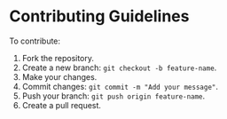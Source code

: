 # Contributing Guidelines

To contribute:
1. Fork the repository.
2. Create a new branch: `git checkout -b feature-name`.
3. Make your changes.
4. Commit changes: `git commit -m "Add your message"`.
5. Push your branch: `git push origin feature-name`.
6. Create a pull request.
